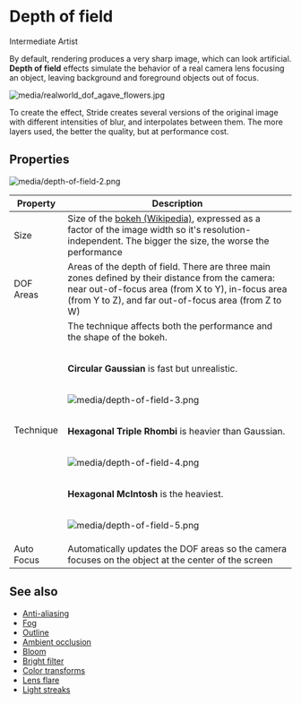 # Depth of field

<span class="badge text-bg-primary">Intermediate</span>
<span class="badge text-bg-success">Artist</span>

By default, rendering produces a very sharp image, which can look artificial. **Depth of field** effects simulate the behavior of a real camera lens focusing an object, leaving background and foreground objects out of focus.

![media/realworld_dof_agave_flowers.jpg](media/realworld_dof_agave_flowers.jpg) 

To create the effect, Stride creates several versions of the original image with different intensities of blur, and interpolates between them. The more layers used, the better the quality, but at performance cost.

## Properties

![media/depth-of-field-2.png](media/depth-of-field-2.png)

| Property   | Description     
| ---------- | -------- 
| Size       | Size of the [bokeh (Wikipedia)](https://en.wikipedia.org/wiki/Bokeh), expressed as a factor of the image width so it's resolution-independent. The bigger the size, the worse the performance                                              
| DOF Areas  | Areas of the depth of field. There are three main zones defined by their distance from the camera: near out-of-focus area (from X to Y), in-focus area (from Y to Z), and far out-of-focus area (from Z to W) 
| Technique  | The technique affects both the performance and the shape of the bokeh.  <p><br>**Circular Gaussian** is fast but unrealistic. <p><br>![media/depth-of-field-3.png](media/depth-of-field-3.png) <p><br>**Hexagonal Triple Rhombi** is heavier than Gaussian. <p><br>![media/depth-of-field-4.png](media/depth-of-field-4.png) <p><br>**Hexagonal McIntosh** is the heaviest. <p><br>![media/depth-of-field-5.png](media/depth-of-field-5.png)   
| Auto Focus | Automatically updates the DOF areas so the camera focuses on the object at the center of the screen

## See also

* [Anti-aliasing](anti-aliasing.md)
* [Fog](fog.md)
* [Outline](outline.md)
* [Ambient occlusion](ambient-occlusion.md)
* [Bloom](bloom.md)
* [Bright filter](bright-filter.md)
* [Color transforms](color-transforms/index.md)
* [Lens flare](lens-flare.md)
* [Light streaks](light-streaks.md)